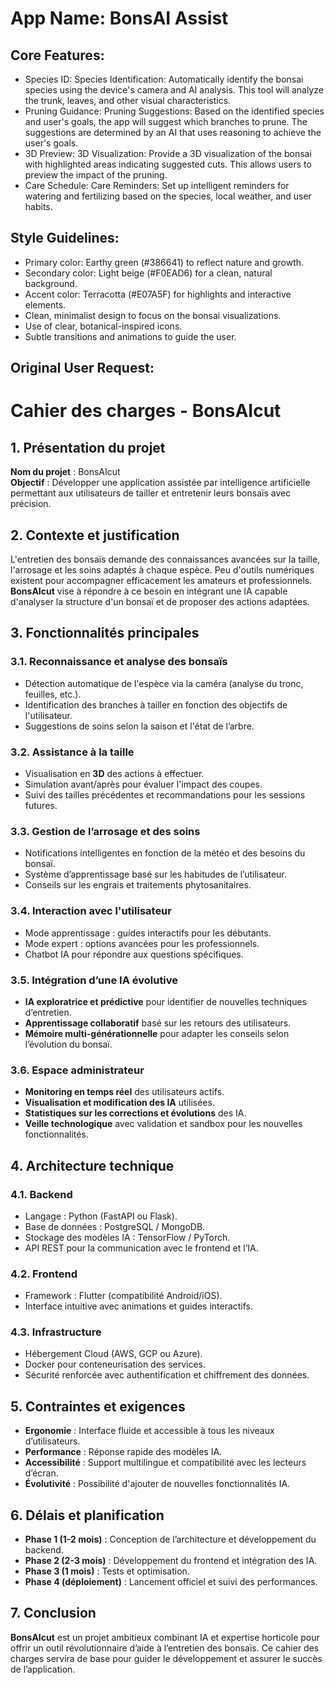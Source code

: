 # **App Name**: BonsAI Assist

## Core Features:

- Species ID: Species Identification: Automatically identify the bonsai species using the device's camera and AI analysis. This tool will analyze the trunk, leaves, and other visual characteristics.
- Pruning Guidance: Pruning Suggestions: Based on the identified species and user's goals, the app will suggest which branches to prune. The suggestions are determined by an AI that uses reasoning to achieve the user's goals.
- 3D Preview: 3D Visualization: Provide a 3D visualization of the bonsai with highlighted areas indicating suggested cuts. This allows users to preview the impact of the pruning.
- Care Schedule: Care Reminders: Set up intelligent reminders for watering and fertilizing based on the species, local weather, and user habits.

## Style Guidelines:

- Primary color: Earthy green (#386641) to reflect nature and growth.
- Secondary color: Light beige (#F0EAD6) for a clean, natural background.
- Accent color: Terracotta (#E07A5F) for highlights and interactive elements.
- Clean, minimalist design to focus on the bonsai visualizations.
- Use of clear, botanical-inspired icons.
- Subtle transitions and animations to guide the user.

## Original User Request:
# Cahier des charges - BonsAIcut

## 1. Présentation du projet
**Nom du projet** : BonsAIcut  
**Objectif** : Développer une application assistée par intelligence artificielle permettant aux utilisateurs de tailler et entretenir leurs bonsaïs avec précision.

## 2. Contexte et justification
L'entretien des bonsaïs demande des connaissances avancées sur la taille, l'arrosage et les soins adaptés à chaque espèce. Peu d'outils numériques existent pour accompagner efficacement les amateurs et professionnels. **BonsAIcut** vise à répondre à ce besoin en intégrant une IA capable d'analyser la structure d'un bonsaï et de proposer des actions adaptées.

## 3. Fonctionnalités principales

### 3.1. Reconnaissance et analyse des bonsaïs
- Détection automatique de l'espèce via la caméra (analyse du tronc, feuilles, etc.).
- Identification des branches à tailler en fonction des objectifs de l'utilisateur.
- Suggestions de soins selon la saison et l'état de l’arbre.

### 3.2. Assistance à la taille
- Visualisation en **3D** des actions à effectuer.
- Simulation avant/après pour évaluer l'impact des coupes.
- Suivi des tailles précédentes et recommandations pour les sessions futures.

### 3.3. Gestion de l’arrosage et des soins
- Notifications intelligentes en fonction de la météo et des besoins du bonsaï.
- Système d’apprentissage basé sur les habitudes de l’utilisateur.
- Conseils sur les engrais et traitements phytosanitaires.

### 3.4. Interaction avec l'utilisateur
- Mode apprentissage : guides interactifs pour les débutants.
- Mode expert : options avancées pour les professionnels.
- Chatbot IA pour répondre aux questions spécifiques.

### 3.5. Intégration d’une IA évolutive
- **IA exploratrice et prédictive** pour identifier de nouvelles techniques d’entretien.
- **Apprentissage collaboratif** basé sur les retours des utilisateurs.
- **Mémoire multi-générationnelle** pour adapter les conseils selon l’évolution du bonsaï.

### 3.6. Espace administrateur
- **Monitoring en temps réel** des utilisateurs actifs.
- **Visualisation et modification des IA** utilisées.
- **Statistiques sur les corrections et évolutions** des IA.
- **Veille technologique** avec validation et sandbox pour les nouvelles fonctionnalités.

## 4. Architecture technique

### 4.1. Backend
- Langage : Python (FastAPI ou Flask).
- Base de données : PostgreSQL / MongoDB.
- Stockage des modèles IA : TensorFlow / PyTorch.
- API REST pour la communication avec le frontend et l’IA.

### 4.2. Frontend
- Framework : Flutter (compatibilité Android/iOS).
- Interface intuitive avec animations et guides interactifs.

### 4.3. Infrastructure
- Hébergement Cloud (AWS, GCP ou Azure).
- Docker pour conteneurisation des services.
- Sécurité renforcée avec authentification et chiffrement des données.

## 5. Contraintes et exigences
- **Ergonomie** : Interface fluide et accessible à tous les niveaux d’utilisateurs.
- **Performance** : Réponse rapide des modèles IA.
- **Accessibilité** : Support multilingue et compatibilité avec les lecteurs d’écran.
- **Évolutivité** : Possibilité d'ajouter de nouvelles fonctionnalités IA.

## 6. Délais et planification
- **Phase 1 (1-2 mois)** : Conception de l’architecture et développement du backend.
- **Phase 2 (2-3 mois)** : Développement du frontend et intégration des IA.
- **Phase 3 (1 mois)** : Tests et optimisation.
- **Phase 4 (déploiement)** : Lancement officiel et suivi des performances.

## 7. Conclusion
**BonsAIcut** est un projet ambitieux combinant IA et expertise horticole pour offrir un outil révolutionnaire d’aide à l’entretien des bonsaïs. Ce cahier des charges servira de base pour guider le développement et assurer le succès de l’application.
  